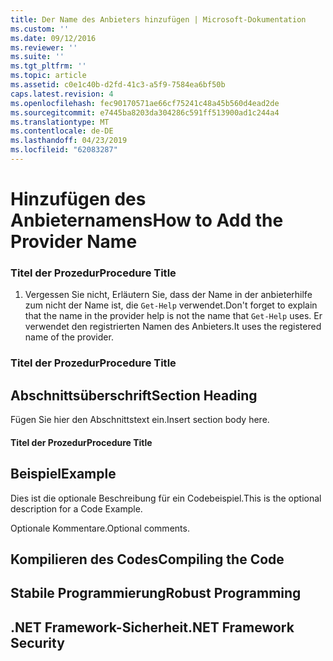 ```yaml
---
title: Der Name des Anbieters hinzufügen | Microsoft-Dokumentation
ms.custom: ''
ms.date: 09/12/2016
ms.reviewer: ''
ms.suite: ''
ms.tgt_pltfrm: ''
ms.topic: article
ms.assetid: c0e1c40b-d2fd-41c3-a5f9-7584ea6bf50b
caps.latest.revision: 4
ms.openlocfilehash: fec90170571ae66cf75241c48a45b560d4ead2de
ms.sourcegitcommit: e7445ba8203da304286c591ff513900ad1c244a4
ms.translationtype: MT
ms.contentlocale: de-DE
ms.lasthandoff: 04/23/2019
ms.locfileid: "62083287"
---
```

# <a name="how-to-add-the-provider-name"></a><span data-ttu-id="bf10f-102">Hinzufügen des Anbieternamens</span><span class="sxs-lookup"><span data-stu-id="bf10f-102">How to Add the Provider Name</span></span>

### <a name="procedure-title"></a><span data-ttu-id="bf10f-103">Titel der Prozedur</span><span class="sxs-lookup"><span data-stu-id="bf10f-103">Procedure Title</span></span>

1. <span data-ttu-id="bf10f-104">Vergessen Sie nicht, Erläutern Sie, dass der Name in der anbieterhilfe zum nicht der Name ist, die `Get-Help` verwendet.</span><span class="sxs-lookup"><span data-stu-id="bf10f-104">Don't forget to explain that the name in the provider help is not the name that `Get-Help` uses.</span></span> <span data-ttu-id="bf10f-105">Er verwendet den registrierten Namen des Anbieters.</span><span class="sxs-lookup"><span data-stu-id="bf10f-105">It uses the registered name of the provider.</span></span>

### <a name="procedure-title"></a><span data-ttu-id="bf10f-106">Titel der Prozedur</span><span class="sxs-lookup"><span data-stu-id="bf10f-106">Procedure Title</span></span>

## <a name="section-heading"></a><span data-ttu-id="bf10f-107">Abschnittsüberschrift</span><span class="sxs-lookup"><span data-stu-id="bf10f-107">Section Heading</span></span>

 <span data-ttu-id="bf10f-108">Fügen Sie hier den Abschnittstext ein.</span><span class="sxs-lookup"><span data-stu-id="bf10f-108">Insert section body here.</span></span>

#### <a name="procedure-title"></a><span data-ttu-id="bf10f-109">Titel der Prozedur</span><span class="sxs-lookup"><span data-stu-id="bf10f-109">Procedure Title</span></span>

## <a name="example"></a><span data-ttu-id="bf10f-110">Beispiel</span><span class="sxs-lookup"><span data-stu-id="bf10f-110">Example</span></span>

 <span data-ttu-id="bf10f-111">Dies ist die optionale Beschreibung für ein Codebeispiel.</span><span class="sxs-lookup"><span data-stu-id="bf10f-111">This is the optional description for a Code Example.</span></span>

<!-- TODO!!!: review snippet reference  [!CODE [Microsoft.Win32.RegistryKey#4](Microsoft.Win32.RegistryKey#4)]  -->

 <span data-ttu-id="bf10f-112">Optionale Kommentare.</span><span class="sxs-lookup"><span data-stu-id="bf10f-112">Optional comments.</span></span>

## <a name="compiling-the-code"></a><span data-ttu-id="bf10f-113">Kompilieren des Codes</span><span class="sxs-lookup"><span data-stu-id="bf10f-113">Compiling the Code</span></span>

## <a name="robust-programming"></a><span data-ttu-id="bf10f-114">Stabile Programmierung</span><span class="sxs-lookup"><span data-stu-id="bf10f-114">Robust Programming</span></span>

## <a name="net-framework-security"></a><span data-ttu-id="bf10f-115">.NET Framework-Sicherheit</span><span class="sxs-lookup"><span data-stu-id="bf10f-115">.NET Framework Security</span></span>